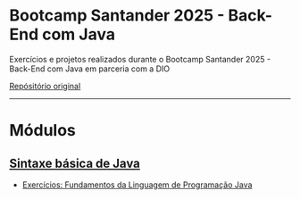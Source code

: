 # Bootcamp Santander 2025 - Back-End com Java
Exercícios e projetos realizados durante o Bootcamp Santander 2025 - Back-End com Java em parceria com a DIO

[<ins>Repósitório original</ins>](https://github.com/digitalinnovationone/exercicios-java-basico)

---
# Módulos
## [Sintaxe básica de Java](https://github.com/Alinedevs/bootcamp-santander-java/tree/main/Sintaxe%20básica%20do%20Java)
 -  [Exercícios: Fundamentos da Linguagem de Programação Java](https://github.com/Alinedevs/bootcamp-santander-java/tree/main/Sintaxe%20básica%20do%20Java/Fundamentos%20da%20Linguagem%20de%20Programação%20Java) 
